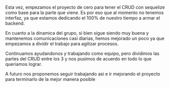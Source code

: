 Esta vez, empezamos el proyecto de cero para tener el CRUD con sequelize como base para la parte que viene. Es por eso que al momento no tenemos interfaz, ya que estamos dedicando el 100% de nuestro tiempo a armar el backend.

En cuanto a la dinamica del grupo, si bien sigue siendo muy buena y mantenemos comunicaciones casi diarias, hemos mejorado un poco ya que empezamos a dividir el trabajo para agilizar procesos.

Continuamos ayudandonos y trabajando como equipo, pero dividimos las partes del CRUD entre los 3 y nos pusimos de acuerdo en todo lo que queriamos lograr.

A futuro nos proponemos seguir trabajando asi e ir mejorando el proyecto para terminarlo de la mejor manera posible